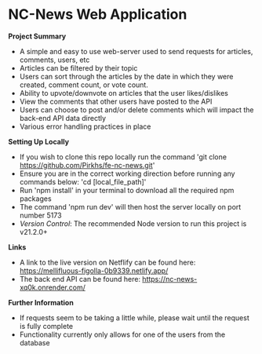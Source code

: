 # NC-News Web Application
__Project Summary__
- A simple and easy to use web-server used to send requests for articles, comments, users, etc
- Articles can be filtered by their topic
- Users can sort through the articles by the date in which they were created, comment count, or vote count.
- Ability to upvote/downvote on articles that the user likes/dislikes
- View the comments that other users have posted to the API
- Users can choose to post and/or delete comments which will impact the back-end API data directly
- Various error handling practices in place

__Setting Up Locally__
- If you wish to clone this repo locally run the command 'git clone https://github.com/Pirkhs/fe-nc-news.git'
- Ensure you are in the correct working direction before running any commands below: 'cd [local_file_path]'
- Run 'npm install' in your terminal to download all the required npm packages
- The command 'npm run dev' will then host the server locally on port number 5173 
- _Version Control_: The recommended Node version to run this project is v21.2.0+


__Links__
- A link to the live version on Netflify can be found here: https://mellifluous-figolla-0b9339.netlify.app/
- The back end API can be found here: https://nc-news-xq0k.onrender.com/

__Further Information__
- If requests seem to be taking a little while, please wait until the request is fully complete
- Functionality currently only allows for one of the users from the database
